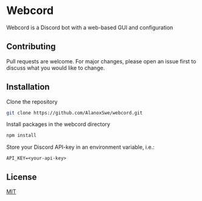 # Webcord
Webcord is a Discord bot with a web-based GUI and configuration

## Contributing
Pull requests are welcome. For major changes, please open an issue first to discuss what you would like to change.

## Installation

Clone the repository
```bash
git clone https://github.com/AlanoxSwe/webcord.git
```
Install packages in the webcord directory
```bash
npm install
```
Store your Discord API-key in an environment variable, i.e.:
```
API_KEY=<your-api-key>
```

## License
[MIT](https://choosealicense.com/licenses/mit/)
